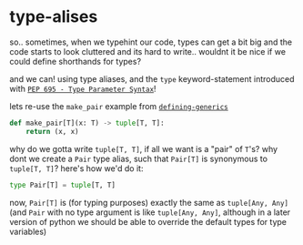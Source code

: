 # type-alises

so.. sometimes, when we typehint our code, types can get a bit big and the code starts to look cluttered and its hard to write..
wouldnt it be nice if we could define shorthands for types?

and we can! using type aliases, and the `type` keyword-statement introduced with [`PEP 695 - Type Parameter
Syntax`](https://peps.python.org/pep-0695/)!

lets re-use the `make_pair` example from [`defining-generics`](defining-generics.md)

```py
def make_pair[T](x: T) -> tuple[T, T]:
    return (x, x)
```

why do we gotta write `tuple[T, T]`, if all we want is a "pair" of `T`'s? why dont we create a `Pair` type alias, such that `Pair[T]` is synonymous to `tuple[T, T]`?
here's how we'd do it:

```py
type Pair[T] = tuple[T, T]
```

now, `Pair[T]` is (for typing purposes) exactly the same as `tuple[Any, Any]` (and `Pair` with no type argument is like `tuple[Any, Any]`, although in a later version of python we should be able to override the default types for type variables)
